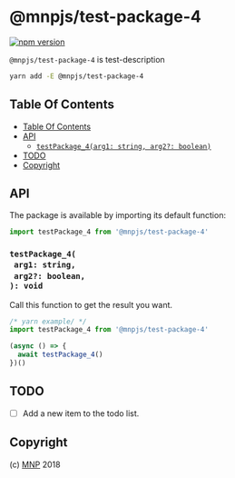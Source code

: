 # @mnpjs/test-package-4

[![npm version](https://badge.fury.io/js/@mnpjs/test-package-4.svg)](https://npmjs.org/package/@mnpjs/test-package-4)

`@mnpjs/test-package-4` is test-description

```sh
yarn add -E @mnpjs/test-package-4
```

## Table Of Contents

- [Table Of Contents](#table-of-contents)
- [API](#api)
  * [`testPackage_4(arg1: string, arg2?: boolean)`](#mynewpackagearg1-stringarg2-boolean-void)
- [TODO](#todo)
- [Copyright](#copyright)

## API

The package is available by importing its default function:

```js
import testPackage_4 from '@mnpjs/test-package-4'
```

### `testPackage_4(`<br/>&nbsp;&nbsp;`arg1: string,`<br/>&nbsp;&nbsp;`arg2?: boolean,`<br/>`): void`

Call this function to get the result you want.

```js
/* yarn example/ */
import testPackage_4 from '@mnpjs/test-package-4'

(async () => {
  await testPackage_4()
})()
```

## TODO

- [ ] Add a new item to the todo list.

## Copyright

(c) [MNP][1] 2018

[1]: https://mnpjs.org

